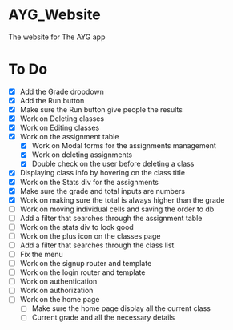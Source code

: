 # AYG_Website
The website for The AYG app

# To Do
- [x] Add the Grade dropdown
- [x] Add the Run button
- [x] Make sure the Run button give people the results
- [x] Work on Deleting classes
- [x] Work on Editing classes
- [x] Work on the assignment table
  - [x] Work on Modal forms for the assignments management
  - [x] Work on deleting assignments
  - [x] Double check on the user before deleting a class
- [x] Displaying class info by hovering on the class title
- [x] Work on the Stats div for the assignments
- [x] Make sure the grade and total inputs are numbers
- [x] Work on making sure the total is always higher than the grade
- [ ] Work on moving individual cells and saving the order to db
- [ ] Add a filter that searches through the assignment table
- [ ] Work on the stats div to look good
- [ ] Work on the plus icon on the classes page
- [ ] Add a filter that searches through the class list
- [ ] Fix the menu
- [ ] Work on the signup router and template
- [ ] Work on the login router and template
- [ ] Work on authentication
- [ ] Work on authorization
- [ ] Work on the home page
  - [ ] Make sure the home page display all the current class
  - [ ] Current grade and all the necessary details
